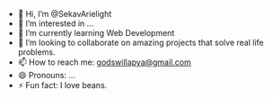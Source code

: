 - 👋 Hi, I’m @SekavArielight
- 👀 I’m interested in ...
- 🌱 I’m currently learning Web Development 
- 💞️ I’m looking to collaborate on amazing projects that solve real life problems.
- 📫 How to reach me: godswillapya@gmail.com 
- 😄 Pronouns: ...
- ⚡ Fun fact: I love beans.

<!---
SekavArielight/SekavArielight is a ✨ special ✨ repository because its `README.md` (this file) appears on your GitHub profile.
You can click the Preview link to take a look at your changes.
--->
